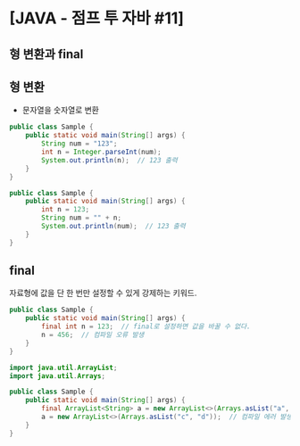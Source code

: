 # [JAVA - 점프 투 자바 #11] 

## 형 변환과 final

## 형 변환

- 문자열을 숫자열로 변환
```java
public class Sample {
    public static void main(String[] args) {
        String num = "123";
        int n = Integer.parseInt(num);
        System.out.println(n);  // 123 출력
    }
}
```
```java
public class Sample {
    public static void main(String[] args) {
        int n = 123;
        String num = "" + n;
        System.out.println(num);  // 123 출력
    }
}
```

## final
자료형에 값을 단 한 번만 설정할 수 있게 강제하는 키워드.
```java
public class Sample {
    public static void main(String[] args) {
        final int n = 123;  // final로 설정하면 값을 바꿀 수 없다.
        n = 456;  // 컴파일 오류 발생
    }
}
```
```java
import java.util.ArrayList;
import java.util.Arrays;

public class Sample {
    public static void main(String[] args) {
        final ArrayList<String> a = new ArrayList<>(Arrays.asList("a", "b"));
        a = new ArrayList<>(Arrays.asList("c", "d"));  // 컴파일 에러 발생
    }
}
```